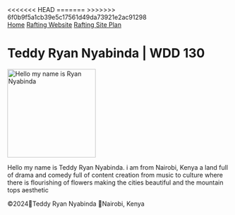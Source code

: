 <!DOCTYPE html>
<html lang="en-US">
    <head>
        <meta charset="utf-8">
        <meta name="viewport" content="width=device-width,initial-scale=1.0">
<<<<<<< HEAD
        <title>Teddy Ryan Nyabinda | WDD 130</title>
=======
        <title>Teddy Ryan Nyabinda| WDD 130</title>
>>>>>>> 6f0b9f5a1cb39e5c17561d49da73921e2ac91298
    </head>
    <body>
        <head>
            <nav>
                <a href="#">Home</a>
                <a href="wwr/">Rafting Website</a>
                <a href="wwr/site-plan-rafting.html">Rafting Site Plan</a>
            </nav>
        </head>
        <main>
            <h1>Teddy Ryan Nyabinda | WDD 130</h1>
            <img src="imagec:\Users\USER\OneDrive\Pictures\Saved Pictures\profile2.jpg" alt="Hello my name is Ryan Nyabinda" width="200">
            <p>Hello my name is Teddy Ryan Nyabinda. i am from Nairobi, Kenya a land full of drama and comedy full of content creation from music to culture where there is flourishing of flowers making the cities beautiful and the mountain tops aesthetic</p>
        </main>
        <footer>
            <p>©️2024🥤Teddy Ryan Nyabinda 🥤Nairobi, Kenya</p>
        </footer>
    </body>
</html>
